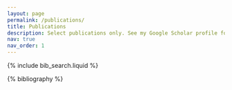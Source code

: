 ```yaml
---
layout: page
permalink: /publications/
title: Publications
description: Select publications only. See my Google Scholar profile for a full list of publications.
nav: true
nav_order: 1
---
```


<!-- _pages/publications.md -->

<!-- Bibsearch Feature -->

{% include bib_search.liquid %}

<div class="publications">

{% bibliography %}

</div>
